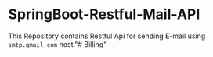 # SpringBoot-Restful-Mail-API

This Repository contains Restful Api for sending E-mail using `smtp.gmail.com` host."# Billing" 
